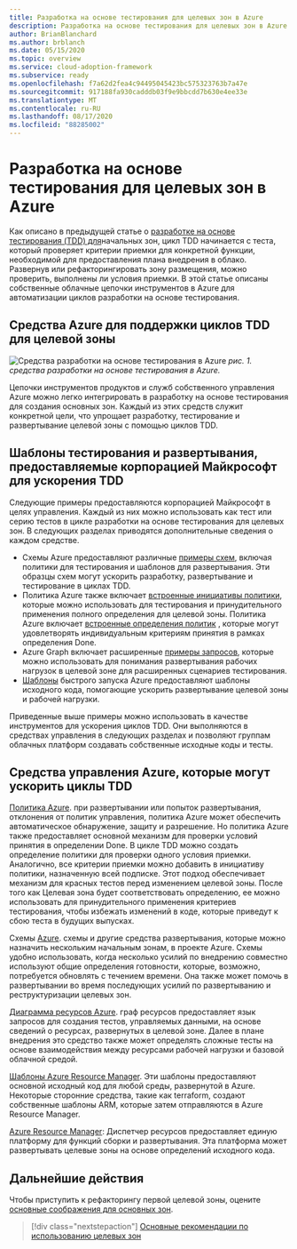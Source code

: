 ```yaml
---
title: Разработка на основе тестирования для целевых зон в Azure
description: Разработка на основе тестирования для целевых зон в Azure.
author: BrianBlanchard
ms.author: brblanch
ms.date: 05/15/2020
ms.topic: overview
ms.service: cloud-adoption-framework
ms.subservice: ready
ms.openlocfilehash: f7a62d2fea4c94495045423bc575323763b7a47e
ms.sourcegitcommit: 917188fa930cadddb03f9e9bbcdd7b630e4ee33e
ms.translationtype: MT
ms.contentlocale: ru-RU
ms.lasthandoff: 08/17/2020
ms.locfileid: "88285002"
---
```

# <a name="test-driven-development-for-landing-zones-in-azure"></a>Разработка на основе тестирования для целевых зон в Azure

Как описано в предыдущей статье о [разработке на основе тестирования (TDD) для](./test-driven-development.md)начальных зон, цикл TDD начинается с теста, который проверяет критерии приемки для конкретной функции, необходимой для предоставления плана внедрения в облако. Развернув или рефакторингировать зону размещения, можно проверить, выполнены ли условия приемки. В этой статье описаны собственные облачные цепочки инструментов в Azure для автоматизации циклов разработки на основе тестирования.

## <a name="azure-tools-to-support-landing-zone-tdd-cycles"></a>Средства Azure для поддержки циклов TDD для целевой зоны

![Средства разработки на основе тестирования в Azure ](../../_images/ready/azure-tdd-tools.png)
 _рис. 1. средства разработки на основе тестирования в Azure._

Цепочки инструментов продуктов и служб собственного управления Azure можно легко интегрировать в разработку на основе тестирования для создания основных зон. Каждый из этих средств служит конкретной цели, что упрощает разработку, тестирование и развертывание целевой зоны с помощью циклов TDD.

## <a name="microsoft-provided-test-and-deployment-templates-to-accelerate-tdd"></a>Шаблоны тестирования и развертывания, предоставляемые корпорацией Майкрософт для ускорения TDD

Следующие примеры предоставляются корпорацией Майкрософт в целях управления. Каждый из них можно использовать как тест или серию тестов в цикле разработки на основе тестирования для целевых зон. В следующих разделах приводятся дополнительные сведения о каждом средстве.

- Схемы Azure предоставляют различные [примеры схем](/azure/governance/blueprints/samples), включая политики для тестирования и шаблонов для развертывания. Эти образцы схем могут ускорить разработку, развертывание и тестирование в циклах TDD.
- Политика Azure также включает [встроенные инициативы политики](/azure/governance/policy/samples/built-in-initiatives), которые можно использовать для тестирования и принудительного применения полного определения для целевой зоны. Политика Azure включает [встроенные определения политик](/azure/governance/policy/samples/built-in-policies) , которые могут удовлетворять индивидуальным критериям принятия в рамках определения Done.
- Azure Graph включает расширенные [примеры запросов](/azure/governance/resource-graph/samples/advanced), которые можно использовать для понимания развертывания рабочих нагрузок в целевой зоне для расширенных сценариев тестирования.
- [Шаблоны](https://azure.microsoft.com/resources/templates) быстрого запуска Azure предоставляют шаблоны исходного кода, помогающие ускорить развертывание целевой зоны и рабочей нагрузки.

Приведенные выше примеры можно использовать в качестве инструментов для ускорения циклов TDD. Они выполняются в средствах управления в следующих разделах и позволяют группам облачных платформ создавать собственные исходные коды и тесты.

## <a name="azure-governance-tools-that-can-accelerate-tdd-cycles"></a>Средства управления Azure, которые могут ускорить циклы TDD

[Политика Azure](/azure/governance/policy). при развертывании или попыток развертывания, отклонения от политик управления, политика Azure может обеспечить автоматическое обнаружение, защиту и разрешение. Но политика Azure также предоставляет основной механизм для проверки условий принятия в определении Done. В цикле TDD можно создать определение политики для проверки одного условия приемки. Аналогично, все критерии приемки можно добавить в инициативу политики, назначенную всей подписке. Этот подход обеспечивает механизм для красных тестов перед изменением целевой зоны. После того как Целевая зона будет соответствовать определению, ее можно использовать для принудительного применения критериев тестирования, чтобы избежать изменений в коде, которые приведут к сбою теста в будущих выпусках.

Схемы [Azure](/azure/governance/blueprints). схемы и другие средства развертывания, которые можно назначить нескольким начальным зонам, в проекте Azure. Схемы удобно использовать, когда несколько усилий по внедрению совместно используют общие определения готовности, которые, возможно, потребуется обновлять с течением времени. Она также может помочь в развертывании во время последующих усилий по развертыванию и реструктуризации целевых зон.

[Диаграмма ресурсов Azure](/azure/governance/resource-graph/overview). граф ресурсов предоставляет язык запросов для создания тестов, управляемых данными, на основе сведений о ресурсах, развернутых в целевой зоне. Далее в плане внедрения это средство также может определять сложные тесты на основе взаимодействия между ресурсами рабочей нагрузки и базовой облачной средой.

[Шаблоны Azure Resource Manager](/azure/azure-resource-manager/templates/overview). Эти шаблоны предоставляют основной исходный код для любой среды, развернутой в Azure. Некоторые сторонние средства, такие как terraform, создают собственные шаблоны ARM, которые затем отправляются в Azure Resource Manager.

[Azure Resource Manager](/azure/azure-resource-manager/management/overview): Диспетчер ресурсов предоставляет единую платформу для функций сборки и развертывания. Эта платформа может развертывать целевые зоны на основе определений исходного кода.

## <a name="next-steps"></a>Дальнейшие действия

Чтобы приступить к рефакторингу первой целевой зоны, оцените [основные соображения для основных зон](./basic-considerations.md).

> [!div class="nextstepaction"]
> [Основные рекомендации по использованию целевых зон](./basic-considerations.md)